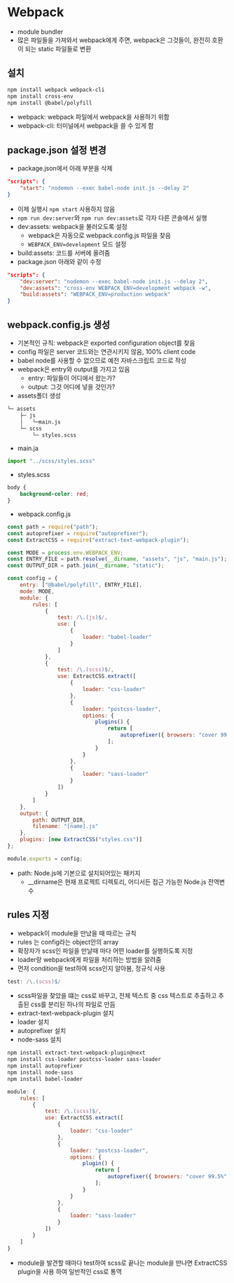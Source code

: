 # Webpack

- module bundler
- 많은 파일들을 가져와서 webpack에게 주면, webpack은 그것들이, 완전히 호환이 되는 static 파일들로 변환

## 설치

```sh
npm install webpack webpack-cli
npm install cross-env
npm install @babel/polyfill
```

- webpack: webpack 파일에서 webpack을 사용하기 위함
- webpack-cli: 터미널에서 webpack을 쓸 수 있게 함

## package.json 설정 변경

- package.json에서 아래 부분을 삭제

```json
"scripts": {
    "start": "nodemon --exec babel-node init.js --delay 2"
}
```

- 이제 실행시 `npm start` 사용하지 않음
- `npm run dev:server`와 `npm run dev:assets`로 각자 다른 콘솔에서 실행
- dev:assets: webpack을 불러오도록 설정
  - webpack은 자동으로 webpack.config.js 파일을 찾음
  - `WEBPACK_ENV=development` 모드 설정
- build:assets: 코드를 서버에 올려줌
- package.json 아래와 같이 수정
```json
"scripts": {
    "dev:server": "nodemon --exec babel-node init.js --delay 2",
    "dev:assets": "cross-env WEBPACK_ENV=development webpack -w",
    "build:assets": "WEBPACK_ENV=production webpack"
}
```
## webpack.config.js 생성
- 기본적인 규칙: webpack은 exported configuration object를 찾음
- config 파일은 server 코드와는 연관시키지 않음, 100% client code
- babel node를 사용할 수 없으므로 예전 자바스크립트 코드로 작성
- webpack은 entry와 output를 가지고 있음
  - entry: 파일들이 어디에서 왔는가? 
  - output: 그것 어디에 넣을 것인가?
- assets폴더 생성
```sh
└─ assets
    ├─ js
    │   └─main.js
    └─ scss
        └─ styles.scss 
```
- main.ja
```js
import "../scss/styles.scss"
```
- styles.scss
```scss
body {
    background-color: red;
}
```
- webpack.config.js
```js
const path = require("path");
const autoprefixer = require("autoprefixer");
const ExtractCSS = require("extract-text-webpack-plugin");

const MODE = process.env.WEBPACK_ENV;
const ENTRY_FILE = path.resolve(__dirname, "assets", "js", "main.js");
const OUTPUT_DIR = path.join(__dirname, "static");

const config = {
    entry: ["@babel/polyfill", ENTRY_FILE],
    mode: MODE,
    module: {
        rules: [
            {
                test: /\.(js)$/,
                use: [
                    {
                        loader: "babel-loader"
                    }
                ]
            },
            {
                test: /\.(scss)$/,
                use: ExtractCSS.extract([
                    {
                        loader: "css-loader"
                    },
                    {
                        loader: "postcss-loader",
                        options: {
                            plugins() {
                                return [
                                    autoprefixer({ browsers: "cover 99.5%" })
                                ];
                            }
                        }
                    },
                    {
                        loader: "sass-loader"
                    }
                ])
            }
        ]
    },
    output: {
        path: OUTPUT_DIR,
        filename: "[name].js"
    },
    plugins: [new ExtractCSS("styles.css")]
};

module.exports = config;

```
- path: Node.js에 기본으로 설치되어있는 패키지
  - __dirname은 현재 프로젝트 디렉토리, 어디서든 접근 가능한 Node.js 전역변수
## rules 지정
- webpack이 module을 만났을 때 따르는 규칙
- rules 는 config라는 object안의 array
- 확장자가 scss인 파일을 만날때 마다 어떤 loader를 실행하도록 지정
- loader랑 webpack에게 파일을 처리하는 방법을 알려줌
- 먼저 condition을 test하여 scss인지 알아봄, 정규식 사용 
```js 
test: /\.(scss)$/
```
- scss파일을 찾았을 떄는 css로 바꾸고, 전체 텍스트 중 css 텍스트로 추출하고 추출된 css를 분리된 하나의 파일로 만듬
- extract-text-webpack-plugin 설치
- loader 설치
- autoprefixer 설치
- node-sass 설치
```sh
npm install extract-text-webpack-plugin@next
npm install css-loader postcss-loader sass-loader
npm install autoprefixer
npm install node-sass
npm install babel-loader
```
```js
module: {
    rules: [
        {
            test: /\.(scss)$/,
            use: ExtractCSS.extract([
                {
                    loader: "css-loader"
                },
                {
                    loader: "postcss-loader",
                    options: {
                        plugin() {
                            return [
                                autoprefixer({ browsers: "cover 99.5%" })
                            ];
                        }
                    }
                },
                {
                    loader: "sass-loader"
                }
            ])
        }
    ]
}
```
- module을 발견할 때마다 test하여 scss로 끝나는 module을 만나면 ExtractCSS plugin을 사용 하여 일반적인 css로 통역
